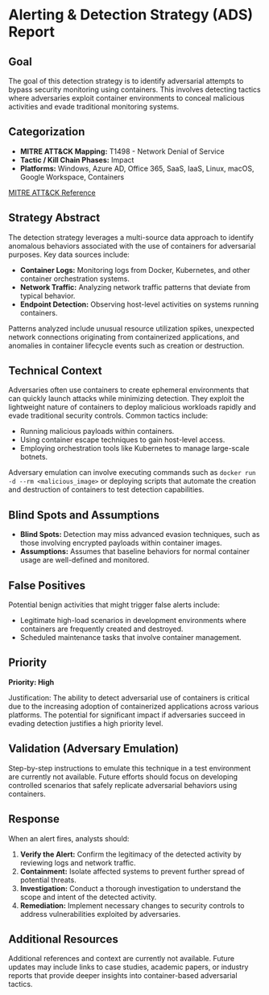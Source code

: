 # Alerting & Detection Strategy (ADS) Report

## Goal
The goal of this detection strategy is to identify adversarial attempts to bypass security monitoring using containers. This involves detecting tactics where adversaries exploit container environments to conceal malicious activities and evade traditional monitoring systems.

## Categorization
- **MITRE ATT&CK Mapping:** T1498 - Network Denial of Service
- **Tactic / Kill Chain Phases:** Impact
- **Platforms:** Windows, Azure AD, Office 365, SaaS, IaaS, Linux, macOS, Google Workspace, Containers

[MITRE ATT&CK Reference](https://attack.mitre.org/techniques/T1498)

## Strategy Abstract
The detection strategy leverages a multi-source data approach to identify anomalous behaviors associated with the use of containers for adversarial purposes. Key data sources include:
- **Container Logs:** Monitoring logs from Docker, Kubernetes, and other container orchestration systems.
- **Network Traffic:** Analyzing network traffic patterns that deviate from typical behavior.
- **Endpoint Detection:** Observing host-level activities on systems running containers.

Patterns analyzed include unusual resource utilization spikes, unexpected network connections originating from containerized applications, and anomalies in container lifecycle events such as creation or destruction.

## Technical Context
Adversaries often use containers to create ephemeral environments that can quickly launch attacks while minimizing detection. They exploit the lightweight nature of containers to deploy malicious workloads rapidly and evade traditional security controls. Common tactics include:
- Running malicious payloads within containers.
- Using container escape techniques to gain host-level access.
- Employing orchestration tools like Kubernetes to manage large-scale botnets.

Adversary emulation can involve executing commands such as `docker run -d --rm <malicious_image>` or deploying scripts that automate the creation and destruction of containers to test detection capabilities.

## Blind Spots and Assumptions
- **Blind Spots:** Detection may miss advanced evasion techniques, such as those involving encrypted payloads within container images.
- **Assumptions:** Assumes that baseline behaviors for normal container usage are well-defined and monitored.

## False Positives
Potential benign activities that might trigger false alerts include:
- Legitimate high-load scenarios in development environments where containers are frequently created and destroyed.
- Scheduled maintenance tasks that involve container management.

## Priority
**Priority: High**

Justification: The ability to detect adversarial use of containers is critical due to the increasing adoption of containerized applications across various platforms. The potential for significant impact if adversaries succeed in evading detection justifies a high priority level.

## Validation (Adversary Emulation)
Step-by-step instructions to emulate this technique in a test environment are currently not available. Future efforts should focus on developing controlled scenarios that safely replicate adversarial behaviors using containers.

## Response
When an alert fires, analysts should:
1. **Verify the Alert:** Confirm the legitimacy of the detected activity by reviewing logs and network traffic.
2. **Containment:** Isolate affected systems to prevent further spread of potential threats.
3. **Investigation:** Conduct a thorough investigation to understand the scope and intent of the detected activity.
4. **Remediation:** Implement necessary changes to security controls to address vulnerabilities exploited by adversaries.

## Additional Resources
Additional references and context are currently not available. Future updates may include links to case studies, academic papers, or industry reports that provide deeper insights into container-based adversarial tactics.